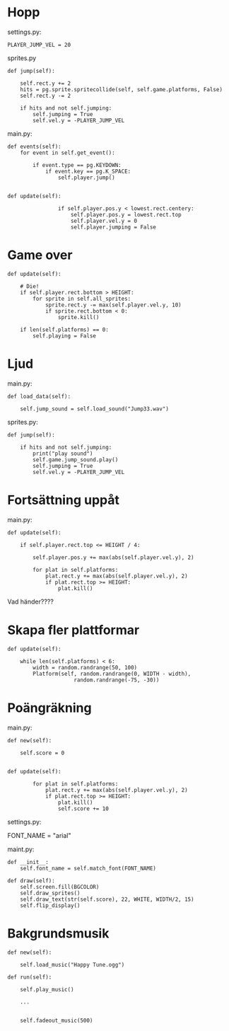 # Hopp

settings.py:

    PLAYER_JUMP_VEL = 20

sprites.py

    def jump(self):
        
        self.rect.y += 2
        hits = pg.sprite.spritecollide(self, self.game.platforms, False)
        self.rect.y -= 2

        if hits and not self.jumping:
            self.jumping = True
            self.vel.y = -PLAYER_JUMP_VEL

main.py:

    def events(self):
        for event in self.get_event():

            if event.type == pg.KEYDOWN:
                if event.key == pg.K_SPACE:
                    self.player.jump()


    def update(self):

                    if self.player.pos.y < lowest.rect.centery:
                        self.player.pos.y = lowest.rect.top
                        self.player.vel.y = 0
                        self.player.jumping = False
    

# Game over

    def update(self):

        # Die! 
        if self.player.rect.bottom > HEIGHT:
            for sprite in self.all_sprites:
                sprite.rect.y -= max(self.player.vel.y, 10)
                if sprite.rect.bottom < 0:
                    sprite.kill()

        if len(self.platforms) == 0:
            self.playing = False

# Ljud

main.py:

    def load_data(self):

        self.jump_sound = self.load_sound("Jump33.wav")
    
sprites.py:

    def jump(self):

        if hits and not self.jumping:
            print("play sound")
            self.game.jump_sound.play()
            self.jumping = True
            self.vel.y = -PLAYER_JUMP_VEL

# Fortsättning uppåt

main.py:

    def update(self):

        if self.player.rect.top <= HEIGHT / 4:
            
            self.player.pos.y += max(abs(self.player.vel.y), 2)
           
            for plat in self.platforms:
                plat.rect.y += max(abs(self.player.vel.y), 2)
                if plat.rect.top >= HEIGHT:
                    plat.kill()

Vad händer????

# Skapa fler plattformar

    def update(self):

        while len(self.platforms) < 6:
            width = random.randrange(50, 100)
            Platform(self, random.randrange(0, WIDTH - width),
                         random.randrange(-75, -30))            
    
# Poängräkning

main.py:

    def new(self):

        self.score = 0


    def update(self):

            for plat in self.platforms:
                plat.rect.y += max(abs(self.player.vel.y), 2)
                if plat.rect.top >= HEIGHT:
                    plat.kill()
                    self.score += 10

settings.py:

FONT_NAME = "arial"

maint.py:

    def __init__:
        self.font_name = self.match_font(FONT_NAME)

    def draw(self):
        self.screen.fill(BGCOLOR)
        self.draw_sprites()
        self.draw_text(str(self.score), 22, WHITE, WIDTH/2, 15)
        self.flip_display()

# Bakgrundsmusik

    def new(self):

        self.load_music("Happy Tune.ogg")
    
    def run(self):

        self.play_music()

        ...


        self.fadeout_music(500)


